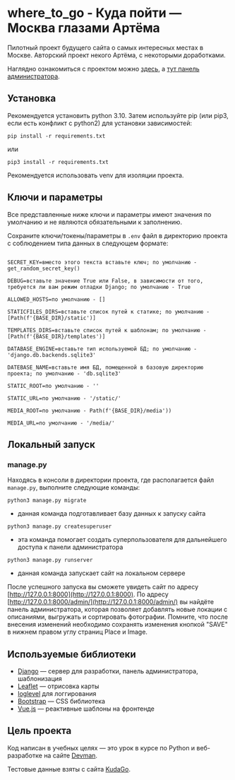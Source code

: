 # where_to_go - Куда пойти — Москва глазами Артёма

Пилотный проект будущего сайта о самых интересных местах в Москве. Авторский проект некого Артёма, с некоторыми доработками.

Наглядно ознакомиться с проектом можно [здесь](http://jmuriki.pythonanywhere.com), а [тут панель администратора](http://jmuriki.pythonanywhere.com/admin).


## Установка

Рекомендуется установить python 3.10.
Затем используйте pip (или pip3, если есть конфликт с python2) для установки зависимостей:

```
pip install -r requirements.txt
```

или

```
pip3 install -r requirements.txt
```

Рекомендуется использовать venv для изоляции проекта.


## Ключи и параметры

Все представленные ниже ключи и параметры имеют значения по умолчанию и не являются обязательными к заполнению.

Сохраните ключи/токены/параметры в `.env` файл в директорию проекта с соблюдением типа данных в следующем формате:

```

SECRET_KEY=вместо этого текста вставьте ключ; по умолчанию - get_random_secret_key()

DEBUG=вставьте значение True или False, в зависимости от того, требуется ли вам режим отладки Django; по умолчанию - True

ALLOWED_HOSTS=по умолчанию - []

STATICFILES_DIRS=вставьте список путей к статике; по умолчанию - [Path(f'{BASE_DIR}/static')]

TEMPLATES_DIRS=вставьте список путей к шаблонам; по умолчанию - [Path(f'{BASE_DIR}/templates')]

DATABASE_ENGINE=вставьте тип используемой БД; по умолчанию - 'django.db.backends.sqlite3'

DATEBASE_NAME=вставьте имя БД, помещенной в базовую директорию проекта; по умолчанию - 'db.sqlite3'

STATIC_ROOT=по умолчанию - ''

STATIC_URL=по умолчанию - '/static/'

MEDIA_ROOT=по умолчанию - Path(f'{BASE_DIR}/media'))

MEDIA_URL=по умолчанию - '/media/'

```

## Локальный запуск


### manage.py

Находясь в консоли в директории проекта, где располагается файл `manage.py`, выполните следующие команды:

```
python3 manage.py migrate
```
- данная команда подготавливает базу данных к запуску сайта

```
python3 manage.py createsuperuser
```
- эта команда помогает создать суперпользователя для дальнейшего доступа к панели администратора

```
python3 manage.py runserver
```
- данная команда запускает сайт на локальном сервере

После успешного запуска вы сможете увидеть сайт по адресу [http://127.0.0.1:8000](http://127.0.0.1:8000).
По адресу [http://127.0.0.1:8000/admin/](http://127.0.0.1:8000/admin/) вы найдёте панель администратора, которая позволяет добавлять новые локации с описаниями, выгружать и сортировать фотографии. Помните, что после внесения изменений необходимо сохранять изменения кнопкой "SAVE" в нижнем правом углу страниц Place и Image.

## Используемые библиотеки

* [Django](https://www.djangoproject.com) — сервер для разработки, панель администратора, шаблонизация
* [Leaflet](https://leafletjs.com/) — отрисовка карты
* [loglevel](https://www.npmjs.com/package/loglevel) для логгирования
* [Bootstrap](https://getbootstrap.com/) — CSS библиотека
* [Vue.js](https://ru.vuejs.org/) — реактивные шаблоны на фронтенде

## Цель проекта

Код написан в учебных целях — это урок в курсе по Python и веб-разработке на сайте [Devman](https://dvmn.org).

Тестовые данные взяты с сайта [KudaGo](https://kudago.com).
